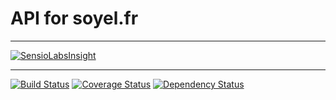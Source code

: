 # API for soyel.fr

---

[![SensioLabsInsight](https://insight.sensiolabs.com/projects/9462ef70-573c-4c56-a162-4b32345d527d/big.png)](https://insight.sensiolabs.com/projects/9462ef70-573c-4c56-a162-4b32345d527d)

---

[![Build Status](https://travis-ci.org/soyel/api.soyel.fr.svg?branch=master)](https://travis-ci.org/soyel/api.soyel.fr)
[![Coverage Status](https://img.shields.io/coveralls/soyel/api.soyel.fr.svg)](https://coveralls.io/r/soyel/api.soyel.fr)
[![Dependency Status](https://www.versioneye.com/user/projects/549ac9806b1b81202d000115/badge.svg?style=flat)](https://www.versioneye.com/user/projects/549ac9806b1b81202d000115)
